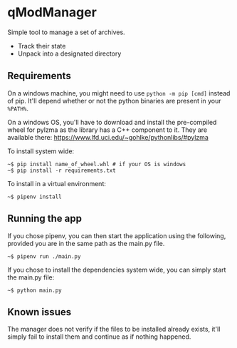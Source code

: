 # qModManager

Simple tool to manage a set of archives.

 * Track their state
 * Unpack into a designated directory

## Requirements

On a windows machine, you might need to use `python -m pip [cmd]` instead of pip. It'll depend whether or not the python binaries are present in your `%PATH%`.

On a windows OS, you'll have to download and install the pre-compiled wheel for pylzma as the library has a C++ component to it. They are available there: https://www.lfd.uci.edu/~gohlke/pythonlibs/#pylzma

To install system wide:

```
~$ pip install name_of_wheel.whl # if your OS is windows
~$ pip install -r requirements.txt
```

To install in a virtual environment:
```
~$ pipenv install
```

## Running the app

If you chose pipenv, you can then start the application using the following, provided you are in the same path as the main.py file.
```
~$ pipenv run ./main.py
```

If you chose to install the dependencies system wide, you can simply start the main.py file:
```
~$ python main.py
```

## Known issues

The manager does not verify if the files to be installed already exists, it'll simply fail to install them and continue as if nothing happened.